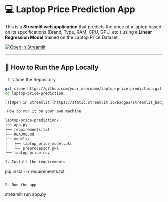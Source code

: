 # 💻 Laptop Price Prediction App

This is a **Streamlit web application** that predicts the price of a laptop based on its specifications (Brand, Type, RAM, CPU, GPU, etc.) using a **Linear Regression Model** trained on the Laptop Price Dataset.

[![Open in Streamlit](https://static.streamlit.io/badges/streamlit_badge_black_white.svg)](https://your-streamlit-app-link.streamlit.app/)

---

## 🚀 How to Run the App Locally

 1. Clone the Repository
```bash
git clone https://github.com/your_username/laptop-price-prediction.git
cd laptop-price-prediction

[![Open in Streamlit](https://static.streamlit.io/badges/streamlit_badge_black_white.svg)](https://blank-app-template.streamlit.app/)

 How to run it on your own machine

laptop-price-prediction/
├── app.py
├── requirements.txt
├── README.md
├── models/
│   ├── laptop_price_model.pkl
│   └── preprocessor.pkl
└── laptop_price.csv

1. Install the requirements

   ```
   pip install -r requirements.txt
   ```

2. Run the app

   ```
   streamlit run app.py
   ```
